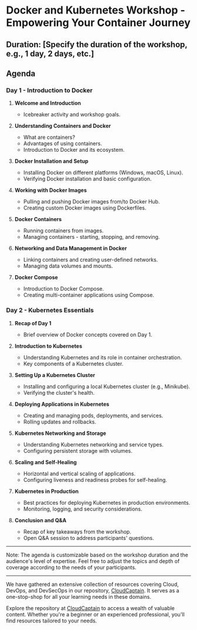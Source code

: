 # Docker and Kubernetes Workshop - Empowering Your Container Journey

## Duration: [Specify the duration of the workshop, e.g., 1 day, 2 days, etc.]

## Agenda

### Day 1 - Introduction to Docker

1. **Welcome and Introduction**
   - Icebreaker activity and workshop goals.

2. **Understanding Containers and Docker**
   - What are containers?
   - Advantages of using containers.
   - Introduction to Docker and its ecosystem.

3. **Docker Installation and Setup**
   - Installing Docker on different platforms (Windows, macOS, Linux).
   - Verifying Docker installation and basic configuration.

4. **Working with Docker Images**
   - Pulling and pushing Docker images from/to Docker Hub.
   - Creating custom Docker images using Dockerfiles.

5. **Docker Containers**
   - Running containers from images.
   - Managing containers - starting, stopping, and removing.

6. **Networking and Data Management in Docker**
   - Linking containers and creating user-defined networks.
   - Managing data volumes and mounts.

7. **Docker Compose**
   - Introduction to Docker Compose.
   - Creating multi-container applications using Compose.

### Day 2 - Kubernetes Essentials

1. **Recap of Day 1**
   - Brief overview of Docker concepts covered on Day 1.

2. **Introduction to Kubernetes**
   - Understanding Kubernetes and its role in container orchestration.
   - Key components of a Kubernetes cluster.

3. **Setting Up a Kubernetes Cluster**
   - Installing and configuring a local Kubernetes cluster (e.g., Minikube).
   - Verifying the cluster's health.

4. **Deploying Applications in Kubernetes**
   - Creating and managing pods, deployments, and services.
   - Rolling updates and rollbacks.

5. **Kubernetes Networking and Storage**
   - Understanding Kubernetes networking and service types.
   - Configuring persistent storage with volumes.

6. **Scaling and Self-Healing**
   - Horizontal and vertical scaling of applications.
   - Configuring liveness and readiness probes for self-healing.

7. **Kubernetes in Production**
   - Best practices for deploying Kubernetes in production environments.
   - Monitoring, logging, and security considerations.

8. **Conclusion and Q&A**
   - Recap of key takeaways from the workshop.
   - Open Q&A session to address participants' questions.

---

Note: The agenda is customizable based on the workshop duration and the audience's level of expertise. Feel free to adjust the topics and depth of coverage according to the needs of your participants.


---

We have gathered an extensive collection of resources covering Cloud, DevOps, and DevSecOps in our repository, [CloudCaptain](https://github.com/nomadicmehul/CloudCaptain). It serves as a one-stop-shop for all your learning needs in these domains. 

Explore the repository at [CloudCaptain](https://github.com/nomadicmehul/CloudCaptain) to access a wealth of valuable content. Whether you're a beginner or an experienced professional, you'll find resources tailored to your needs. 